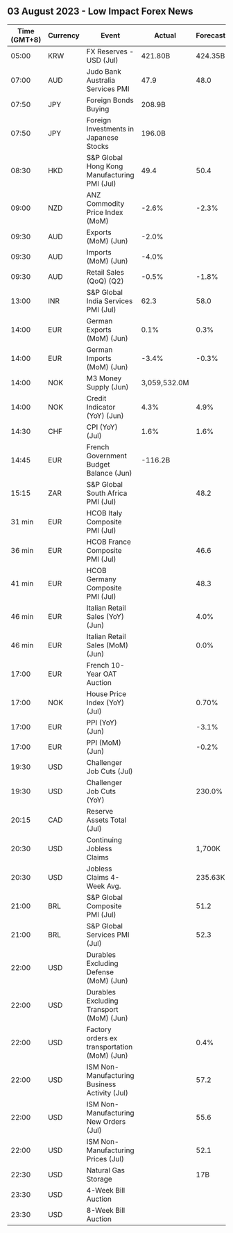 ## 03 August 2023 - Low Impact Forex News

| Time (GMT+8) | Currency | Event | Actual | Forecast | Previous |
|------|----------|-------|--------|----------|----------|
| 05:00 | KRW | FX Reserves - USD (Jul) | 421.80B | 424.35B | 421.45B |
| 07:00 | AUD | Judo Bank Australia Services PMI | 47.9 | 48.0 | 50.3 |
| 07:50 | JPY | Foreign Bonds Buying | 208.9B |  | -964.1B |
| 07:50 | JPY | Foreign Investments in Japanese Stocks | 196.0B |  | 101.1B |
| 08:30 | HKD | S&P Global Hong Kong Manufacturing PMI (Jul) | 49.4 | 50.4 | 50.3 |
| 09:00 | NZD | ANZ Commodity Price Index (MoM) | -2.6% | -2.3% | -1.7% |
| 09:30 | AUD | Exports (MoM) (Jun) | -2.0% |  | 3.2% |
| 09:30 | AUD | Imports (MoM) (Jun) | -4.0% |  | 3.5% |
| 09:30 | AUD | Retail Sales (QoQ) (Q2) | -0.5% | -1.8% | -0.8% |
| 13:00 | INR | S&P Global India Services PMI (Jul) | 62.3 | 58.0 | 58.5 |
| 14:00 | EUR | German Exports (MoM) (Jun) | 0.1% | 0.3% | 0.1% |
| 14:00 | EUR | German Imports (MoM) (Jun) | -3.4% | -0.3% | 1.4% |
| 14:00 | NOK | M3 Money Supply (Jun) | 3,059,532.0M |  | 3,147,050.0M |
| 14:00 | NOK | Credit Indicator (YoY) (Jun) | 4.3% | 4.9% | 5.0% |
| 14:30 | CHF | CPI (YoY) (Jul) | 1.6% | 1.6% | 1.7% |
| 14:45 | EUR | French Government Budget Balance (Jun) | -116.2B |  | -107.2B |
| 15:15 | ZAR | S&P Global South Africa PMI (Jul) |  | 48.2 | 48.7 |
| 31 min | EUR | HCOB Italy Composite PMI (Jul) |  |  | 49.7 |
| 36 min | EUR | HCOB France Composite PMI (Jul) |  | 46.6 | 47.2 |
| 41 min | EUR | HCOB Germany Composite PMI (Jul) |  | 48.3 | 50.6 |
| 46 min | EUR | Italian Retail Sales (YoY) (Jun) |  | 4.0% | 3.0% |
| 46 min | EUR | Italian Retail Sales (MoM) (Jun) |  | 0.0% | 0.7% |
| 17:00 | EUR | French 10-Year OAT Auction |  |  | 3.04% |
| 17:00 | NOK | House Price Index (YoY) (Jul) |  | 0.70% | -0.70% |
| 17:00 | EUR | PPI (YoY) (Jun) |  | -3.1% | -1.5% |
| 17:00 | EUR | PPI (MoM) (Jun) |  | -0.2% | -1.9% |
| 19:30 | USD | Challenger Job Cuts (Jul) |  |  | 40.709K |
| 19:30 | USD | Challenger Job Cuts (YoY) |  | 230.0% | 25.2% |
| 20:15 | CAD | Reserve Assets Total (Jul) |  |  | 114,284.0M |
| 20:30 | USD | Continuing Jobless Claims |  | 1,700K | 1,690K |
| 20:30 | USD | Jobless Claims 4-Week Avg. |  | 235.63K | 233.75K |
| 21:00 | BRL | S&P Global Composite PMI (Jul) |  | 51.2 | 51.5 |
| 21:00 | BRL | S&P Global Services PMI (Jul) |  | 52.3 | 53.3 |
| 22:00 | USD | Durables Excluding Defense (MoM) (Jun) |  |  | 6.2% |
| 22:00 | USD | Durables Excluding Transport (MoM) (Jun) |  |  | 0.6% |
| 22:00 | USD | Factory orders ex transportation (MoM) (Jun) |  | 0.4% | -0.5% |
| 22:00 | USD | ISM Non-Manufacturing Business Activity (Jul) |  | 57.2 | 59.2 |
| 22:00 | USD | ISM Non-Manufacturing New Orders (Jul) |  | 55.6 | 55.5 |
| 22:00 | USD | ISM Non-Manufacturing Prices (Jul) |  | 52.1 | 54.1 |
| 22:30 | USD | Natural Gas Storage |  | 17B | 16B |
| 23:30 | USD | 4-Week Bill Auction |  |  | 5.275% |
| 23:30 | USD | 8-Week Bill Auction |  |  | 5.285% |
